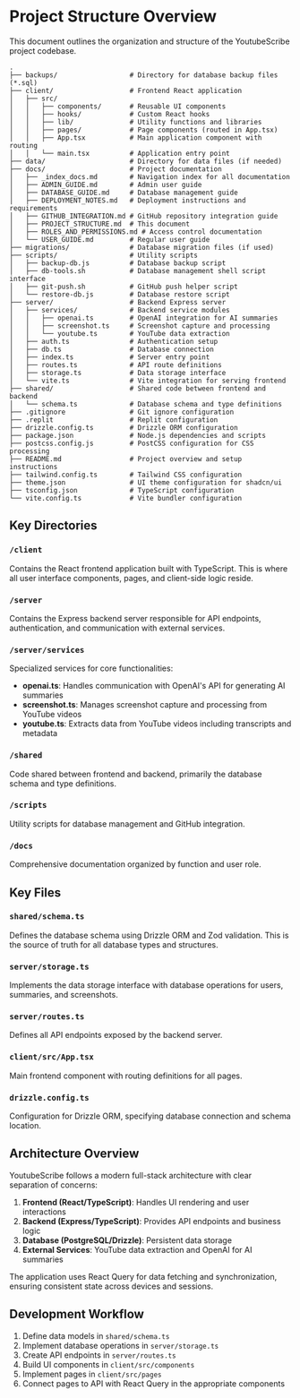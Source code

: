 # Project Structure Overview

This document outlines the organization and structure of the YoutubeScribe project codebase.

```
.
├── backups/                  # Directory for database backup files (*.sql)
├── client/                   # Frontend React application
│   ├── src/
│   │   ├── components/       # Reusable UI components
│   │   ├── hooks/            # Custom React hooks
│   │   ├── lib/              # Utility functions and libraries
│   │   ├── pages/            # Page components (routed in App.tsx)
│   │   ├── App.tsx           # Main application component with routing
│   │   └── main.tsx          # Application entry point
├── data/                     # Directory for data files (if needed)
├── docs/                     # Project documentation
│   ├── _index_docs.md        # Navigation index for all documentation
│   ├── ADMIN_GUIDE.md        # Admin user guide
│   ├── DATABASE_GUIDE.md     # Database management guide
│   ├── DEPLOYMENT_NOTES.md   # Deployment instructions and requirements
│   ├── GITHUB_INTEGRATION.md # GitHub repository integration guide
│   ├── PROJECT_STRUCTURE.md  # This document
│   ├── ROLES_AND_PERMISSIONS.md # Access control documentation
│   └── USER_GUIDE.md         # Regular user guide
├── migrations/               # Database migration files (if used)
├── scripts/                  # Utility scripts
│   ├── backup-db.js          # Database backup script
│   ├── db-tools.sh           # Database management shell script interface
│   ├── git-push.sh           # GitHub push helper script
│   └── restore-db.js         # Database restore script
├── server/                   # Backend Express server
│   ├── services/             # Backend service modules
│   │   ├── openai.ts         # OpenAI integration for AI summaries
│   │   ├── screenshot.ts     # Screenshot capture and processing
│   │   └── youtube.ts        # YouTube data extraction
│   ├── auth.ts               # Authentication setup
│   ├── db.ts                 # Database connection
│   ├── index.ts              # Server entry point
│   ├── routes.ts             # API route definitions
│   ├── storage.ts            # Data storage interface
│   └── vite.ts               # Vite integration for serving frontend
├── shared/                   # Shared code between frontend and backend
│   └── schema.ts             # Database schema and type definitions
├── .gitignore                # Git ignore configuration
├── .replit                   # Replit configuration
├── drizzle.config.ts         # Drizzle ORM configuration
├── package.json              # Node.js dependencies and scripts
├── postcss.config.js         # PostCSS configuration for CSS processing
├── README.md                 # Project overview and setup instructions
├── tailwind.config.ts        # Tailwind CSS configuration
├── theme.json                # UI theme configuration for shadcn/ui
├── tsconfig.json             # TypeScript configuration
└── vite.config.ts            # Vite bundler configuration
```

## Key Directories

### `/client`
Contains the React frontend application built with TypeScript. This is where all user interface components, pages, and client-side logic reside.

### `/server` 
Contains the Express backend server responsible for API endpoints, authentication, and communication with external services.

### `/server/services`
Specialized services for core functionalities:
- **openai.ts**: Handles communication with OpenAI's API for generating AI summaries
- **screenshot.ts**: Manages screenshot capture and processing from YouTube videos
- **youtube.ts**: Extracts data from YouTube videos including transcripts and metadata

### `/shared`
Code shared between frontend and backend, primarily the database schema and type definitions.

### `/scripts`
Utility scripts for database management and GitHub integration.

### `/docs`
Comprehensive documentation organized by function and user role.

## Key Files

### `shared/schema.ts`
Defines the database schema using Drizzle ORM and Zod validation. This is the source of truth for all database types and structures.

### `server/storage.ts`
Implements the data storage interface with database operations for users, summaries, and screenshots.

### `server/routes.ts`
Defines all API endpoints exposed by the backend server.

### `client/src/App.tsx`
Main frontend component with routing definitions for all pages.

### `drizzle.config.ts`
Configuration for Drizzle ORM, specifying database connection and schema location.

## Architecture Overview

YoutubeScribe follows a modern full-stack architecture with clear separation of concerns:

1. **Frontend (React/TypeScript)**: Handles UI rendering and user interactions
2. **Backend (Express/TypeScript)**: Provides API endpoints and business logic
3. **Database (PostgreSQL/Drizzle)**: Persistent data storage
4. **External Services**: YouTube data extraction and OpenAI for AI summaries

The application uses React Query for data fetching and synchronization, ensuring consistent state across devices and sessions.

## Development Workflow

1. Define data models in `shared/schema.ts`
2. Implement database operations in `server/storage.ts`
3. Create API endpoints in `server/routes.ts`
4. Build UI components in `client/src/components`
5. Implement pages in `client/src/pages`
6. Connect pages to API with React Query in the appropriate components